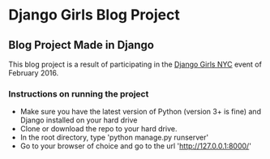 # Django Girls Blog Project

## Blog Project Made in Django

This blog project is a result of participating in the <a href="https://djangogirls.org/nyc/">Django Girls NYC</a> event of February 2016.

### Instructions on running the project
* Make sure you have the latest version of Python (version 3+ is fine) and Django installed on your hard drive
* Clone or download the repo to your hard drive.
* In the root directory, type 'python manage.py runserver'
* Go to your browser of choice and go to the url 'http://127.0.0.1:8000/'

